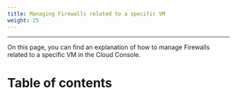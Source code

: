 ```yaml
---
title: Managing Firewalls related to a specific VM
weight: 25
---
```

___
On this page, you can find an explanation of how to manage Firewalls related to a specific VM in the Cloud Console.

# Table of contents